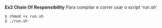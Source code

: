 **Ex2 Chain Of Responsibility**
Para compilar e correr usar o script 'run.sh'
```bash
$ chmod +x run.sh
$ ./run.sh
```